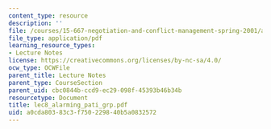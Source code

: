 ```yaml
---
content_type: resource
description: ''
file: /courses/15-667-negotiation-and-conflict-management-spring-2001/a0cda80383c3f750229840b5a0832572_lec8_alarming_pati_grp.pdf
file_type: application/pdf
learning_resource_types:
- Lecture Notes
license: https://creativecommons.org/licenses/by-nc-sa/4.0/
ocw_type: OCWFile
parent_title: Lecture Notes
parent_type: CourseSection
parent_uid: cbc0844b-ccd9-ec29-098f-45393b46b34b
resourcetype: Document
title: lec8_alarming_pati_grp.pdf
uid: a0cda803-83c3-f750-2298-40b5a0832572
---
```

